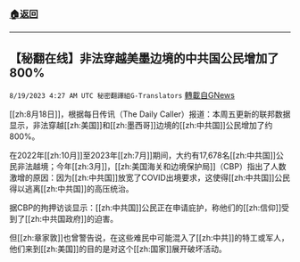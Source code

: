###  [:house:返回](README.md)
---


## 【秘翻在线】非法穿越美墨边境的中共国公民增加了800%
`8/19/2023 4:27 AM UTC 秘密翻譯組G-Translators` [轉載自GNews](https://gnews.org/articles/1569908)

[[zh:8月18日]]，根据每日传讯（The Daily Caller）报道：本周五更新的联邦数据显示，非法穿越[[zh:美国]]和[[zh:墨西哥]]边境的[[zh:中共国]]公民增加了约800%。

在2022年[[zh:10月]]至2023年[[zh:7月]]期间，大约有17,678名[[zh:中共国]]公民非法越境；今年[[zh:3月]]，[[zh:美国海关和边境保护局]]（CBP）指出了人数激增的原因：因为[[zh:中共国]]放宽了COVID出境要求，这使得[[zh:中共国]]公民得以逃离[[zh:中共国]]的高压统治。

据CBP的拘押访谈显示：[[zh:中共国]]公民正在申请庇护，称他们的[[zh:信仰]]受到了[[zh:中共国政府]]的迫害。

但[[zh:章家敦]]也曾警告说，在这些难民中可能混入了[[zh:中共]]的特工或军人，他们来到[[zh:美国]]的目的是对这个[[zh:国家]]展开破坏活动。
